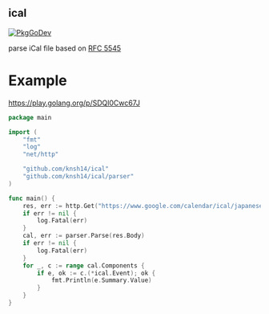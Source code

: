 ical
---

[![PkgGoDev](https://pkg.go.dev/badge/github.com/knsh14/ical)](https://pkg.go.dev/github.com/knsh14/ical)

parse iCal file based on [RFC 5545]( https://tools.ietf.org/html/rfc5545 )

# Example
https://play.golang.org/p/SDQl0Cwc67J
```go
package main

import (
	"fmt"
	"log"
	"net/http"

	"github.com/knsh14/ical"
	"github.com/knsh14/ical/parser"
)

func main() {
	res, err := http.Get("https://www.google.com/calendar/ical/japanese__ja%40holiday.calendar.google.com/public/basic.ics")
	if err != nil {
		log.Fatal(err)
	}
	cal, err := parser.Parse(res.Body)
	if err != nil {
		log.Fatal(err)
	}
	for _, c := range cal.Components {
		if e, ok := c.(*ical.Event); ok {
			fmt.Println(e.Summary.Value)
		}
	}
}
```


